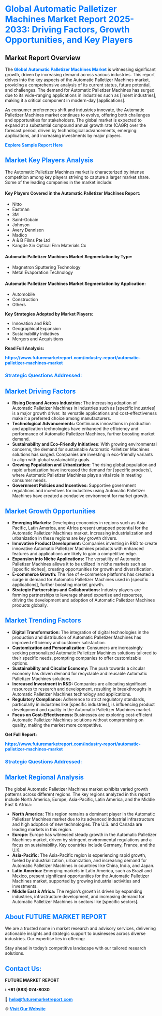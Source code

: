 <h1 style="color: #007BFF;">Global Automatic Palletizer Machines Market Report 2025-2033: Driving Factors, Growth Opportunities, and Key Players</h1>

<section id="overview">
<h2>Market Report Overview</h2>
<p>The <a href="https://www.futuremarketreport.com/industry-report/automatic-palletizer-machines-market" style="color: #007BFF; text-decoration: none;"><strong>Global Automatic Palletizer Machines Market</strong></a> is witnessing significant growth, driven by increasing demand across various industries. This report delves into the key aspects of the Automatic Palletizer Machines market, providing a comprehensive analysis of its current status, future potential, and challenges. The demand for Automatic Palletizer Machines has surged due to its wide-ranging applications in industries such as [insert industries], making it a critical component in modern-day [applications].</p>
<p>As consumer preferences shift and industries innovate, the Automatic Palletizer Machines market continues to evolve, offering both challenges and opportunities for stakeholders. The global market is expected to expand at a substantial compound annual growth rate (CAGR) over the forecast period, driven by technological advancements, emerging applications, and increasing investments by major players.</p>
</section>

<section id="overview">
<p><a href="https://www.futuremarketreport.com/request-sample/reportId=33300" style="color: #007BFF; text-decoration: none;"><strong>Explore Sample Report Here</strong></a></p>
</section>

<section id="key-players">
<h2 style="color: #007BFF;">Market Key Players Analysis</h2>
<p>The Automatic Palletizer Machines market is characterized by intense competition among key players striving to capture a larger market share. Some of the leading companies in the market include:</p>
<h4>Key Players Covered in the Automatic Palletizer Machines Report:</h4>
<ul><li>Nitto</li><li>Eastman</li><li>3M</li><li>Saint-Gobain</li><li>Johnson</li><li>Avery Dennison</li><li>Madico</li><li>A &amp; B Films Pte Ltd</li><li>Kangde Xin Optical Film Materials Co</li></ul>
<h4>Automatic Palletizer Machines Market Segmentation by Type:</h4>
<ul><li>Magnetron Sputtering Technology</li><li>Metal Evaporation Technology</li></ul>

<h4>Automatic Palletizer Machines Market Segmentation by Application:</h4>
<ul><li>Automobile</li><li>Construction</li><li>Others</li></ul>
<p><strong>Key Strategies Adopted by Market Players:</strong></p>
<ul>
<li>Innovation and R&D</li>
<li>Geographical Expansion</li>
<li>Sustainability Initiatives</li>
<li>Mergers and Acquisitions</li>
</ul>
</section>

<section>
<p><strong>Read Full Analysis: </strong></p><a href="https://www.futuremarketreport.com/industry-report/automatic-palletizer-machines-market" style="color: #007BFF; text-decoration: none;"><strong>https://www.futuremarketreport.com/industry-report/automatic-palletizer-machines-market</strong></a>
<h3 style="color: #007BFF;">Strategic Questions Addressed:</h3>
</section>

<section id="driving-factors">
<h2 style="color: #007BFF;">Market Driving Factors</h2>
<ul>
<li><strong>Rising Demand Across Industries:</strong> The increasing adoption of Automatic Palletizer Machines in industries such as [specific industries] is a major growth driver. Its versatile applications and cost-effectiveness make it a preferred choice among manufacturers.</li>
<li><strong>Technological Advancements:</strong> Continuous innovations in production and application technologies have enhanced the efficiency and performance of Automatic Palletizer Machines, further boosting market demand.</li>
<li><strong>Sustainability and Eco-Friendly Initiatives:</strong> With growing environmental concerns, the demand for sustainable Automatic Palletizer Machines solutions has surged. Companies are investing in eco-friendly variants to align with global sustainability goals.</li>
<li><strong>Growing Population and Urbanization:</strong> The rising global population and rapid urbanization have increased the demand for [specific products], where Automatic Palletizer Machines plays a vital role in meeting consumer needs.</li>
<li><strong>Government Policies and Incentives:</strong> Supportive government regulations and incentives for industries using Automatic Palletizer Machines have created a conducive environment for market growth.</li>
</ul>
</section>

<section id="growth-opportunities">
<h2 style="color: #007BFF;">Market Growth Opportunities</h2>
<ul>
<li><strong>Emerging Markets:</strong> Developing economies in regions such as Asia-Pacific, Latin America, and Africa present untapped potential for the Automatic Palletizer Machines market. Increasing industrialization and urbanization in these regions are key growth drivers.</li>
<li><strong>Innovative Product Development:</strong> Companies investing in R&D to create innovative Automatic Palletizer Machines products with enhanced features and applications are likely to gain a competitive edge.</li>
<li><strong>Expansion into Niche Applications:</strong> The versatility of Automatic Palletizer Machines allows it to be utilized in niche markets such as [specific niches], creating opportunities for growth and diversification.</li>
<li><strong>E-commerce Growth:</strong> The rise of e-commerce platforms has created a surge in demand for Automatic Palletizer Machines used in [specific applications], further boosting market growth.</li>
<li><strong>Strategic Partnerships and Collaborations:</strong> Industry players are forming partnerships to leverage shared expertise and resources, driving the development and adoption of Automatic Palletizer Machines products globally.</li>
</ul>
</section>

<section id="trending-factors">
<h2 style="color: #007BFF;">Market Trending Factors</h2>
<ul>
<li><strong>Digital Transformation:</strong> The integration of digital technologies in the production and distribution of Automatic Palletizer Machines has improved efficiency and customer satisfaction.</li>
<li><strong>Customization and Personalization:</strong> Consumers are increasingly seeking personalized Automatic Palletizer Machines solutions tailored to their specific needs, prompting companies to offer customizable options.</li>
<li><strong>Sustainability and Circular Economy:</strong> The push towards a circular economy has driven demand for recyclable and reusable Automatic Palletizer Machines solutions.</li>
<li><strong>Increased Investment in R&D:</strong> Companies are allocating significant resources to research and development, resulting in breakthroughs in Automatic Palletizer Machines technology and applications.</li>
<li><strong>Regulatory Compliance:</strong> Adherence to strict regulatory standards, particularly in industries like [specific industries], is influencing product development and quality in the Automatic Palletizer Machines market.</li>
<li><strong>Focus on Cost-Effectiveness:</strong> Businesses are exploring cost-efficient Automatic Palletizer Machines solutions without compromising on quality, making the market more competitive.</li>
</ul>
</section>

<section>
<p><strong>Get Full Report: </strong></p><a href="https://www.futuremarketreport.com/industry-report/automatic-palletizer-machines-market" style="color: #007BFF; text-decoration: none;"><strong>https://www.futuremarketreport.com/industry-report/automatic-palletizer-machines-market</strong></a>
<h3 style="color: #007BFF;">Strategic Questions Addressed:</h3>
</section>


<section id="regional-analysis">
<h2 style="color: #007BFF;">Market Regional Analysis</h2>
<p>The global Automatic Palletizer Machines market exhibits varied growth patterns across different regions. The key regions analyzed in this report include North America, Europe, Asia-Pacific, Latin America, and the Middle East & Africa:</p>
<ul>
<li><strong>North America:</strong> This region remains a dominant player in the Automatic Palletizer Machines market due to its advanced industrial infrastructure and high adoption of new technologies. The U.S. and Canada are leading markets in this region.</li>
<li><strong>Europe:</strong> Europe has witnessed steady growth in the Automatic Palletizer Machines market, driven by stringent environmental regulations and a focus on sustainability. Key countries include Germany, France, and the U.K.</li>
<li><strong>Asia-Pacific:</strong> The Asia-Pacific region is experiencing rapid growth, fueled by industrialization, urbanization, and increasing demand for Automatic Palletizer Machines in countries like China, India, and Japan.</li>
<li><strong>Latin America:</strong> Emerging markets in Latin America, such as Brazil and Mexico, present significant opportunities for the Automatic Palletizer Machines market, supported by growing industrial activities and investments.</li>
<li><strong>Middle East & Africa:</strong> The region’s growth is driven by expanding industries, infrastructure development, and increasing demand for Automatic Palletizer Machines in sectors like [specific sectors].</li>
</ul>
</section>

<footer>
<h2 style="color: #007BFF;">About FUTURE MARKET REPORT</h2>
<p>We are a trusted name in market research and advisory services, delivering actionable insights and strategic support to businesses across diverse industries. Our expertise lies in offering:</p>

<p>Stay ahead in today’s competitive landscape with our tailored research solutions.</p>

<h2 style="color: #007BFF;">Contact Us:</h2>
<p><strong>FUTURE MARKET REPORT</strong></p>
<p>📞 <strong>+91 (883) 074-8030</strong></p>
<p>📧 <strong><a href="mailto:help@futuremarketreport.com" style="color: #007BFF;">help@futuremarketreport.com</a></strong></p>
<p>🌐 <strong><a href="https://www.futuremarketreport.com/" style="color: #007BFF;">Visit Our Website</a></strong></p>
</footer>